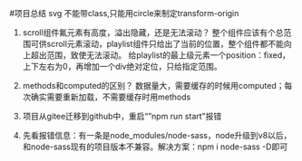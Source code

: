 
#项目总结
svg 不能带class,只能用circle来制定transform-origin

1. scroll组件氟元素有高度，溢出隐藏，还是无法滚动？
	整个组件应该有个总范围可供scroll元素滚动，playlist组件只给出了当前的位置，整个组件都不能向上超出范围，致使无法滚动。
  给playlist的最上级元素一个position：fixed， 上下左右为0，再增加一个div绝对定位，只给指定范围。

2. methods和computed的区别？
数据量大，需要缓存的时候用computed；每次确实需要重新加载，不需要缓存时用methods

3. 项目从gitee迁移到github中，重启“”npm run start"报错
4. 先看报错信息：有一条是node_modules/node-sass，node升级到v8以后，和node-sass现有的项目版本不兼容。解决方案：npm i node-sass -D即可
